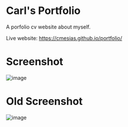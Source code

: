 # Carl's Portfolio
 A porfolio cv website about myself.

 Live website: https://cmesias.github.io/portfolio/

# Screenshot 
![image](https://github.com/user-attachments/assets/ce58e591-175b-48c2-8e6f-e8561595f70d)

# Old Screenshot
![image](https://github.com/user-attachments/assets/c4ff33b9-f882-4c12-b4a8-106d1f734cea)
